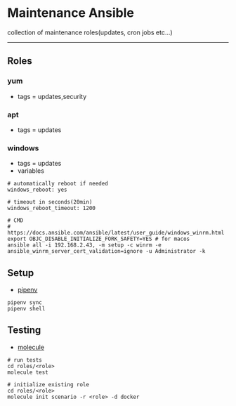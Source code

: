 # Maintenance Ansible
collection of maintenance roles(updates, cron jobs etc...)
***

## Roles

### yum
  - tags = updates,security

### apt
  - tags = updates

### windows
  - tags = updates
  - variables
  ```
  # automatically reboot if needed
  windows_reboot: yes

  # timeout in seconds(20min)
  windows_reboot_timeout: 1200

# CMD
# https://docs.ansible.com/ansible/latest/user_guide/windows_winrm.html
  export OBJC_DISABLE_INITIALIZE_FORK_SAFETY=YES # for macos
ansible all -i 192.168.2.43, -m setup -c winrm -e ansible_winrm_server_cert_validation=ignore -u Administrator -k
  ```


## Setup
- [pipenv](https://github.com/pypa/pipenv)

```
pipenv sync
pipenv shell
```

## Testing
- [molecule](https://github.com/ansible/molecule)

```
# run tests
cd roles/<role>
molecule test

# initialize existing role
cd roles/<role>
molecule init scenario -r <role> -d docker
```
